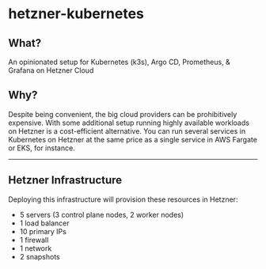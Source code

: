 # hetzner-kubernetes

## What?

An opinionated setup for Kubernetes (k3s), Argo CD, Prometheus, & Grafana on Hetzner Cloud

## Why?

Despite being convenient, the big cloud providers can be prohibitively expensive. With some additional setup running highly available workloads on Hetzner is a cost-efficient alternative. You can run several services in Kubernetes on Hetzner at the same price as a single service in AWS Fargate or EKS, for instance.

<hr />

## Hetzner Infrastructure

Deploying this infrastructure will provision these resources in Hetzner:

- 5 servers (3 control plane nodes, 2 worker nodes)
- 1 load balancer
- 10 primary IPs
- 1 firewall
- 1 network
- 2 snapshots
